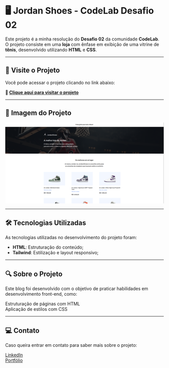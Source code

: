 # 🖥️ Jordan Shoes - CodeLab Desafio 02

Este projeto é a minha resolução do **Desafio 02** da comunidade **CodeLab**. O projeto consiste em uma **loja** com ênfase em exibição de uma vitrine de **tênis**, desenvolvido utilizando **HTML** e **CSS**.

---

## 🚀 Visite o Projeto

Você pode acessar o projeto clicando no link abaixo:

**🔗 [Clique aqui para visitar o projeto](https://jordan-shoes-codelab.netlify.app/)**

---

## 📸 Imagem do Projeto

![Imagem do Blog](/desafio-02/src/assets/images/image.png)

---

## 🛠️ Tecnologias Utilizadas

As tecnologias utilizadas no desenvolvimento do projeto foram:

- **HTML**: Estruturação do conteúdo;
- **Tailwind**: Estilização e layout responsivo;

---

## 🔍 Sobre o Projeto
Este blog foi desenvolvido com o objetivo de praticar habilidades em desenvolvimento front-end, como:

Estruturação de páginas com HTML\
Aplicação de estilos com CSS

---

## 💻 Contato
Caso queira entrar em contato para saber mais sobre o projeto:

[LinkedIn](https://www.linkedin.com/in/gustavodantasmarim/)\
[Portfólio](https://github.com/gustavomarim)
